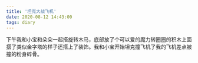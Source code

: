 ```yaml
---
title: '坦克大战飞机'
date: 2020-08-12 14:43:00
tags: diary
---
```

下午我和小宝和朵朵一起搭旋转木马，底部放了个可以爱的魔力转圈圈的积木上面搭了类似金字塔的样子还搭上了装饰。我和小宝开始坦克撞飞机了我的飞机差点被撞的粉身碎骨。
